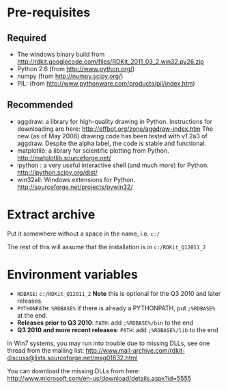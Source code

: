 # Pre-requisites #

## Required ##
  * The windows binary build from http://rdkit.googlecode.com/files/RDKit_2011_03_2.win32.py26.zip
  * Python 2.6 (from http://www.python.org/)
  * numpy (from http://numpy.scipy.org/)
  * PIL: (from http://www.pythonware.com/products/pil/index.htm)

## Recommended ##
  * aggdraw: a library for high-quality drawing in Python. Instructions for downloading are here: http://effbot.org/zone/aggdraw-index.htm The new (as of May 2008) drawing code has been tested with v1.2a3 of aggdraw. Despite the alpha label, the code is stable and functional.
  * matplotlib: a library for scientific plotting from Python. http://matplotlib.sourceforge.net/
  * ipython : a very useful interactive shell (and much more) for Python. http://ipython.scipy.org/dist/
  * win32all: Windows extensions for Python. http://sourceforge.net/projects/pywin32/

# Extract archive #

Put it somewhere without a space in the name, i.e. `c:/`

The rest of this will assume that the installation is in `c:/RDKit_Q12011_2`

# Environment variables #
  * `RDBASE`: `c:/RDKit_Q12011_2`  **Note** this is optional for the Q3 2010 and later releases.
  * `PYTHONPATH`: `%RDBASE%` if there is already a PYTHONPATH, put `;%RDBASE%` at the end.
  * **Releases prior to Q3 2010**: `PATH`: add `;%RDBASE%/bin` to the end
  * **Q3 2010 and more recent releases**: `PATH`: add `;%RDBASE%/lib` to the end

In Win7 systems, you may run into trouble due to missing DLLs, see one thread from the mailing list:
http://www.mail-archive.com/rdkit-discuss@lists.sourceforge.net/msg01632.html

You can download the missing DLLs from here:
http://www.microsoft.com/en-us/download/details.aspx?id=5555